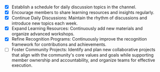 - [x] Establish a schedule for daily discussion topics in the channel.
- [x] Encourage members to share learning resources and insights regularly.
- [x] Continue Daily Discussions: Maintain the rhythm of discussions and introduce new topics each week.
- [x] Expand Learning Resources: Continuously add new materials and organize advanced workshops.
- [x] Refine Recognition Programs: Continuously improve the recognition framework for contributions and achievements.
- [ ] Foster Community Projects: Identify and plan new collaborative projects that align with the community's core values and goals while supporting member ownership and accountability, and organize teams for effective execution.